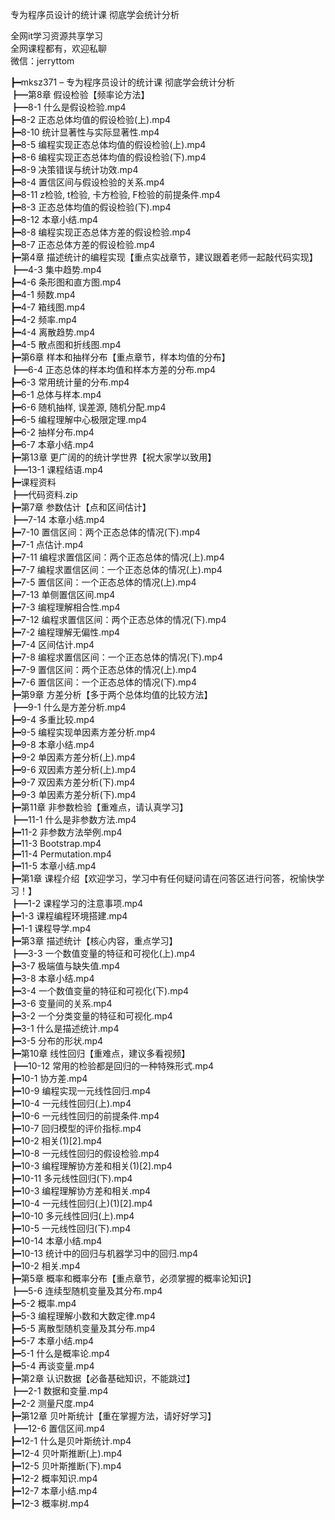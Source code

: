 专为程序员设计的统计课 彻底学会统计分析

全网it学习资源共享学习<br>全网课程都有，欢迎私聊<br>微信：jerryttom<br>

┣━mksz371 – 专为程序员设计的统计课 彻底学会统计分析<br> ┣━第8章 假设检验【频率论方法】<br> ┣━8-1 什么是假设检验.mp4<br> ┣━8-2 正态总体均值的假设检验(上).mp4<br> ┣━8-10 统计显著性与实际显著性.mp4<br> ┣━8-5 编程实现正态总体均值的假设检验(上).mp4<br> ┣━8-6 编程实现正态总体均值的假设检验(下).mp4<br> ┣━8-9 决策错误与统计功效.mp4<br> ┣━8-4 置信区间与假设检验的关系.mp4<br> ┣━8-11 z检验, t检验, 卡方检验, F检验的前提条件.mp4<br> ┣━8-3 正态总体均值的假设检验(下).mp4<br> ┣━8-12 本章小结.mp4<br> ┣━8-8 编程实现正态总体方差的假设检验.mp4<br> ┣━8-7 正态总体方差的假设检验.mp4<br> ┣━第4章 描述统计的编程实现【重点实战章节，建议跟着老师一起敲代码实现】<br> ┣━4-3 集中趋势.mp4<br> ┣━4-6 条形图和直方图.mp4<br> ┣━4-1 频数.mp4<br> ┣━4-7 箱线图.mp4<br> ┣━4-2 频率.mp4<br> ┣━4-4 离散趋势.mp4<br> ┣━4-5 散点图和折线图.mp4<br> ┣━第6章 样本和抽样分布【重点章节，样本均值的分布】<br> ┣━6-4 正态总体的样本均值和样本方差的分布.mp4<br> ┣━6-3 常用统计量的分布.mp4<br> ┣━6-1 总体与样本.mp4<br> ┣━6-6 随机抽样, 误差源, 随机分配.mp4<br> ┣━6-5 编程理解中心极限定理.mp4<br> ┣━6-2 抽样分布.mp4<br> ┣━6-7 本章小结.mp4<br> ┣━第13章 更广阔的的统计学世界【祝大家学以致用】<br> ┣━13-1 课程结语.mp4<br> ┣━课程资料<br> ┣━代码资料.zip<br> ┣━第7章 参数估计【点和区间估计】<br> ┣━7-14 本章小结.mp4<br> ┣━7-10 置信区间：两个正态总体的情况(下).mp4<br> ┣━7-1 点估计.mp4<br> ┣━7-11 编程求置信区间：两个正态总体的情况(上).mp4<br> ┣━7-7 编程求置信区间：一个正态总体的情况(上).mp4<br> ┣━7-5 置信区间：一个正态总体的情况(上).mp4<br> ┣━7-13 单侧置信区间.mp4<br> ┣━7-3 编程理解相合性.mp4<br> ┣━7-12 编程求置信区间：两个正态总体的情况(下).mp4<br> ┣━7-2 编程理解无偏性.mp4<br> ┣━7-4 区间估计.mp4<br> ┣━7-8 编程求置信区间：一个正态总体的情况(下).mp4<br> ┣━7-9 置信区间：两个正态总体的情况(上).mp4<br> ┣━7-6 置信区间：一个正态总体的情况(下).mp4<br> ┣━第9章 方差分析【多于两个总体均值的比较方法】<br> ┣━9-1 什么是方差分析.mp4<br> ┣━9-4 多重比较.mp4<br> ┣━9-5 编程实现单因素方差分析.mp4<br> ┣━9-8 本章小结.mp4<br> ┣━9-2 单因素方差分析(上).mp4<br> ┣━9-6 双因素方差分析(上).mp4<br> ┣━9-7 双因素方差分析(下).mp4<br> ┣━9-3 单因素方差分析(下).mp4<br> ┣━第11章 非参数检验【重难点，请认真学习】<br> ┣━11-1 什么是非参数方法.mp4<br> ┣━11-2 非参数方法举例.mp4<br> ┣━11-3 Bootstrap.mp4<br> ┣━11-4 Permutation.mp4<br> ┣━11-5 本章小结.mp4<br> ┣━第1章 课程介绍【欢迎学习，学习中有任何疑问请在问答区进行问答，祝愉快学习！】<br> ┣━1-2 课程学习的注意事项.mp4<br> ┣━1-3 课程编程环境搭建.mp4<br> ┣━1-1 课程导学.mp4<br> ┣━第3章 描述统计【核心内容，重点学习】<br> ┣━3-3 一个数值变量的特征和可视化(上).mp4<br> ┣━3-7 极端值与缺失值.mp4<br> ┣━3-8 本章小结.mp4<br> ┣━3-4 一个数值变量的特征和可视化(下).mp4<br> ┣━3-6 变量间的关系.mp4<br> ┣━3-2 一个分类变量的特征和可视化.mp4<br> ┣━3-1 什么是描述统计.mp4<br> ┣━3-5 分布的形状.mp4<br> ┣━第10章 线性回归【重难点，建议多看视频】<br> ┣━10-12 常用的检验都是回归的一种特殊形式.mp4<br> ┣━10-1 协方差.mp4<br> ┣━10-9 编程实现一元线性回归.mp4<br> ┣━10-4 一元线性回归(上).mp4<br> ┣━10-6 一元线性回归的前提条件.mp4<br> ┣━10-7 回归模型的评价指标.mp4<br> ┣━10-2 相关(1)[2].mp4<br> ┣━10-8 一元线性回归的假设检验.mp4<br> ┣━10-3 编程理解协方差和相关(1)[2].mp4<br> ┣━10-11 多元线性回归(下).mp4<br> ┣━10-3 编程理解协方差和相关.mp4<br> ┣━10-4 一元线性回归(上)(1)[2].mp4<br> ┣━10-10 多元线性回归(上).mp4<br> ┣━10-5 一元线性回归(下).mp4<br> ┣━10-14 本章小结.mp4<br> ┣━10-13 统计中的回归与机器学习中的回归.mp4<br> ┣━10-2 相关.mp4<br> ┣━第5章 概率和概率分布【重点章节，必须掌握的概率论知识】<br> ┣━5-6 连续型随机变量及其分布.mp4<br> ┣━5-2 概率.mp4<br> ┣━5-3 编程理解小数和大数定律.mp4<br> ┣━5-5 离散型随机变量及其分布.mp4<br> ┣━5-7 本章小结.mp4<br> ┣━5-1 什么是概率论.mp4<br> ┣━5-4 再谈变量.mp4<br> ┣━第2章 认识数据【必备基础知识，不能跳过】<br> ┣━2-1 数据和变量.mp4<br> ┣━2-2 测量尺度.mp4<br> ┣━第12章 贝叶斯统计【重在掌握方法，请好好学习】<br> ┣━12-6 置信区间.mp4<br> ┣━12-1 什么是贝叶斯统计.mp4<br> ┣━12-4 贝叶斯推断(上).mp4<br> ┣━12-5 贝叶斯推断(下).mp4<br> ┣━12-2 概率知识.mp4<br> ┣━12-7 本章小结.mp4<br> ┣━12-3 概率树.mp4